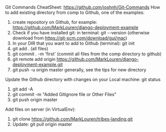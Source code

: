 Git Commands CheatSheet: https://github.com/joshnh/Git-Commands
How to add existing directory from comp to Github, one of the examples:
1. create repository on Github, for example: https://github.com/MarkLouren/django-deployment-example
2. Check if you have installed git: in terminal: git --version (otherwise download from https://git-scm.com/download/gui/mac)
3. In your  DIR that you want to add to Github (terminal): git init
4. git add . (all files)
5. git commit . -m 'first' (commit all files from the comp directory to github)
6. git remote add origin https://github.com/MarkLouren/django-deployment-example.git
7. git push -u origin master
generally, see the tips for new directory

Update the Github directory with changes on your Local machine:
   git status
1. git add -A
2. git commit -m "Added Gitignore file or Other Files"
3. git push origin master

Add files on server (in VirtualEnv):
1. git clone https://github.com/MarkLouren/tribes-landing.git
2. Update: git pull origin master
